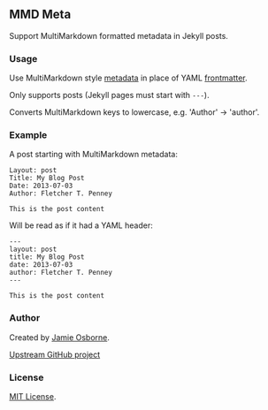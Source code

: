 ## MMD Meta

Support MultiMarkdown formatted metadata in Jekyll posts.


### Usage

Use MultiMarkdown style [metadata] in place of YAML [frontmatter].

[metadata]: https://github.com/fletcher/MultiMarkdown/wiki/MultiMarkdown-Syntax-Guide
[frontmatter]: http://jekyllrb.com/docs/frontmatter/

Only supports posts (Jekyll pages must start with `---`).

Converts MultiMarkdown keys to lowercase, e.g. 'Author' -> 'author'.


### Example

A post starting with MultiMarkdown metadata:

    Layout: post
    Title: My Blog Post
    Date: 2013-07-03
    Author: Fletcher T. Penney

    This is the post content

Will be read as if it had a YAML header:

    ---
    layout: post
    title: My Blog Post
    date: 2013-07-03
    author: Fletcher T. Penney
    ---

    This is the post content


### Author

Created by [Jamie Osborne](https://github.com/jmeosbn).

[Upstream GitHub project](https://github.com/jmeosbn/mmd_meta)

### License

[MIT License](LICENSE).
